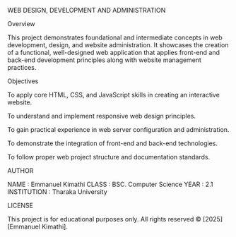 WEB DESIGN, DEVELOPMENT AND ADMINISTRATION

Overview

This project demonstrates foundational and intermediate concepts in web development, design, and website administration. It showcases the creation of a functional, well-designed web application that applies front-end and back-end development principles along with website management practices.

Objectives

To apply core HTML, CSS, and JavaScript skills in creating an interactive website.

To understand and implement responsive web design principles.

To gain practical experience in web server configuration and administration.

To demonstrate the integration of front-end and back-end technologies.

To follow proper web project structure and documentation standards.

AUTHOR

NAME : Emmanuel Kimathi
CLASS : BSC. Computer Science
YEAR : 2.1
INSTITUTION : Tharaka University

LICENSE

This project is for educational purposes only. All rights reserved © [2025] [Emmanuel Kimathi].


